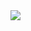 <a href="https://github.com/devxb/gitanimals">
  <img src="https://render.gitanimals.org/farms/davidbreau"/>
</a>
